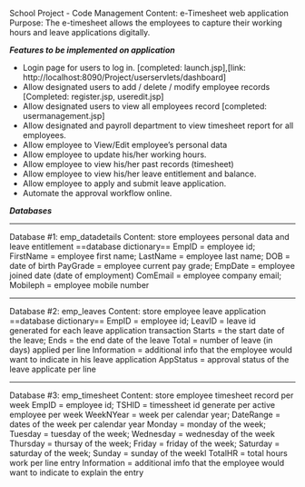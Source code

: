 School Project - Code Management
Content: e-Timesheet web application
Purpose: The e-timesheet allows the employees to capture their working hours and leave applications digitally.

***Features to be implemented on application***
- Login page for users to log in. [completed: launch.jsp],[link: http://localhost:8090/Project/userservlets/dashboard]
-	Allow designated users to add / delete / modify employee records [Completed: register.jsp, useredit.jsp]
-	Allow designated users to view all employees record [completed: usermanagement.jsp]
-	Allow designated and payroll department to view timesheet report for all employees.
-	Allow employee to View/Edit employee’s personal data
-	Allow employee to update his/her working hours.
-	Allow employee to view his/her past records (timesheet)
-	Allow employee to view his/her leave entitlement and balance.
-	Allow employee to apply and submit leave application.
-	Automate the approval workflow online.

***Databases***
****************************
Database #1: emp_datadetails
Content: store employees personal data and leave entitlement
==database dictionary==
EmpID = employee id; FirstName = employee first name; LastName = employee last name; DOB = date of birth
PayGrade = employee current pay grade; EmpDate = employee joined date (date of employment)
ComEmail = employee company email; Mobileph = employee mobile number
****************************
Database #2: emp_leaves
Content: store employee leave application
==database dictionary==
EmpID = employee id; LeavID = leave id generated for each leave application transaction
Starts = the start date of the leave; Ends = the end date of the leave
Total = number of leave (in days) applied per line
Information = additional info that the employee would want to indicate in his leave application
AppStatus = approval status of the leave applicate per line
****************************
Database #3: emp_timesheet
Content: store employee timesheet record per week
EmpID = employee id; TSHID = timessheet id generate per active employee per week
WeekNYear = week per calendar year; DateRange = dates of the week per calendar year
Monday = monday of the week; Tuesday = tuesday of the week; Wednesday = wednesday of the week
Thursday = thursay of the week; Friday = friday of the week;
Saturday = saturday of the week; Sunday = sunday of the weekl
TotalHR = total hours work per line entry
Information = additional imfo that the employee would want to indicate to explain the entry



